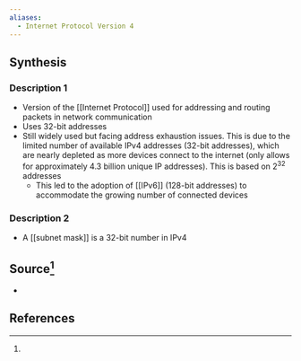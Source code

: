 ```yaml
---
aliases:
  - Internet Protocol Version 4
---
```

## Synthesis
### Description 1
- Version of the [[Internet Protocol]] used for addressing and routing packets in network communication
- Uses 32-bit addresses
- Still widely used but facing address exhaustion issues. This is due to the limited number of available IPv4 addresses (32-bit addresses), which are nearly depleted as more devices connect to the internet (only allows for approximately 4.3 billion unique IP addresses). This is based on $2^{32}$ addresses
	- This led to the adoption of [[IPv6]] (128-bit addresses) to accommodate the growing number of connected devices
### Description 2
- A [[subnet mask]] is a 32-bit number in IPv4
## Source[^1]
- 
## References

[^1]: 
